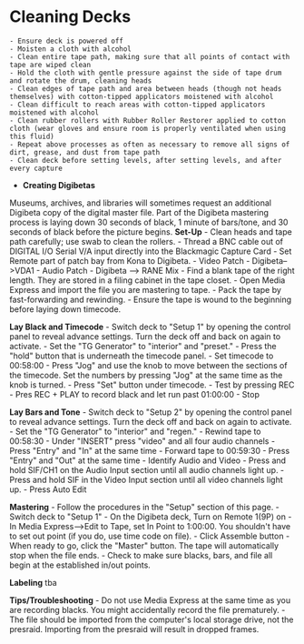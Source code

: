 # Cleaning Decks
    - Ensure deck is powered off
    - Moisten a cloth with alcohol 
    - Clean entire tape path, making sure that all points of contact with tape are wiped clean
    - Hold the cloth with gentle pressure against the side of tape drum and rotate the drum, cleaning heads
    - Clean edges of tape path and area between heads (though not heads themselves) with cotton-tipped applicators moistened with alcohol
    - Clean difficult to reach areas with cotton-tipped applicators moistened with alcohol
    - Clean rubber rollers with Rubber Roller Restorer applied to cotton cloth (wear gloves and ensure room is properly ventilated when using this fluid)
    - Repeat above processes as often as necessary to remove all signs of dirt, grease, and dust from tape path
    - Clean deck before setting levels, after setting levels, and after every capture

* **Creating Digibetas**

Museums, archives, and libraries will sometimes request an additional Digibeta copy of the digital master file. Part of the Digibeta mastering process is laying down 30 seconds of black, 1 minute of bars/tone, and 30 seconds of black before the picture begins.
**Set-Up**
    - Clean heads and tape path carefully; use swab to clean the rollers. 
    - Thread a BNC cable out of DIGITAL I/O Serial V/A input directly into the Blackmagic Capture Card
    - Set Remote part of patch bay from Kona to Digibeta. 
    - Video Patch - Digibeta–>VDA1
    - Audio Patch - Digibeta --> RANE Mix
    - Find a blank tape of the right length. They are stored in a filing cabinet in the tape closet. 
    - Open Media Express and import the file you are mastering to tape. 
    - Pack the tape by fast-forwarding and rewinding. 
    - Ensure the tape is wound to the beginning before laying down timecode.

**Lay Black and Timecode**
    - Switch deck to "Setup 1" by opening the control panel to reveal advance settings. Turn the deck off and back on again to activate. 
    - Set the "TG Generator" to "interior" and "preset."
    - Press the "hold" button that is underneath the timecode panel. 
    - Set timecode to 00:58:00
        - Press "Jog" and use the knob to move between the sections of the timecode. Set the numbers by pressing "Jog" at the same time as the knob is turned.
        - Press "Set" button under timecode.
        - Test by pressing REC
    - Pres REC + PLAY to record black and let run past 01:00:00
    - Stop

**Lay Bars and Tone**
    - Switch deck to "Setup 2" by opening the control panel to reveal advance settings. Turn the deck off and back on again to activate.  
    - Set the "TG Generator" to "interior" and "regen."
    - Rewind tape to 00:58:30
    - Under "INSERT" press "video" and all four audio channels
    - Press "Entry" and "In" at the same time
    - Forward tape to 00:59:30
    - Press "Entry" and "Out" at the same time
    - Identify Audio and Video
        - Press and hold SIF/CH1 on the Audio Input section until all audio channels light up.
        - Press and hold SIF in the Video Input section until all video channels light up.
    - Press Auto Edit

**Mastering**
    - Follow the procedures in the "Setup" section of this page.
    - Switch deck to "Setup 1"
    - On the Digibeta deck, Turn on Remote 1(9P) on
    - In Media Express–>Edit to Tape, set In Point to 1:00:00. You shouldn't have to set out point (if you do, use time code on file). 
    - Click Assemble button
    - When ready to go, click the "Master" button. The tape will automatically stop when the file ends. 
    - Check to make sure blacks, bars, and file all begin at the established in/out points.

**Labeling**
    tba

**Tips/Troubleshooting**
    - Do not use Media Express at the same time as you are recording blacks. You might accidentally record the file prematurely.
    - The file should be imported from the computer's local storage drive, not the presraid. Importing from the presraid will result in dropped frames.